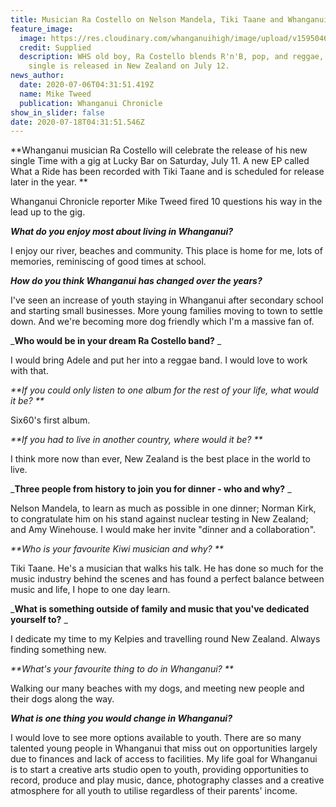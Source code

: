 ```yaml
---
title: Musician Ra Costello on Nelson Mandela, Tiki Taane and Whanganui youth
feature_image:
  image: https://res.cloudinary.com/whanganuihigh/image/upload/v1595046678/News/ra_costello_snip_chron_6.7.20.png
  credit: Supplied
  description: WHS old boy, Ra Costello blends R'n'B, pop, and reggae, and his new
    single is released in New Zealand on July 12.
news_author:
  date: 2020-07-06T04:31:51.419Z
  name: Mike Tweed
  publication: Whanganui Chronicle
show_in_slider: false
date: 2020-07-18T04:31:51.546Z
---
```

**Whanganui musician Ra Costello will celebrate the release of his new single Time with a gig at Lucky Bar on Saturday, July 11. A new EP called What a Ride has been recorded with Tiki Taane and is scheduled for release later in the year.**

Whanganui Chronicle reporter Mike Tweed fired 10 questions his way in the lead up to the gig.

_**What do you enjoy most about living in Whanganui?**_

I enjoy our river, beaches and community. This place is home for me, lots of memories, reminiscing of good times at school.

_**How do you think Whanganui has changed over the years?**_

I've seen an increase of youth staying in Whanganui after secondary school and starting small businesses. More young families moving to town to settle down. And we're becoming more dog friendly which I'm a massive fan of.

_**Who would be in your dream Ra Costello band?**_

I would bring Adele and put her into a reggae band. I would love to work with that.

_**If you could only listen to one album for the rest of your life, what would it be?**_

Six60's first album.

_**If you had to live in another country, where would it be?**_

I think more now than ever, New Zealand is the best place in the world to live.

_**Three people from history to join you for dinner - who and why?**_

Nelson Mandela, to learn as much as possible in one dinner; Norman Kirk, to congratulate him on his stand against nuclear testing in New Zealand; and Amy Winehouse. I would make her invite "dinner and a collaboration".

_**Who is your favourite Kiwi musician and why?**_

Tiki Taane. He's a musician that walks his talk. He has done so much for the music industry behind the scenes and has found a perfect balance between music and life, I hope to one day learn.

_**What is something outside of family and music that you've dedicated yourself to?**_

I dedicate my time to my Kelpies and travelling round New Zealand. Always finding something new.

_**What's your favourite thing to do in Whanganui?**_

Walking our many beaches with my dogs, and meeting new people and their dogs along the way.

_**What is one thing you would change in Whanganui?**_

I would love to see more options available to youth. There are so many talented young people in Whanganui that miss out on opportunities largely due to finances and lack of access to facilities. My life goal for Whanganui is to start a creative arts studio open to youth, providing opportunities to record, produce and play music, dance, photography classes and a creative atmosphere for all youth to utilise regardless of their parents' income.